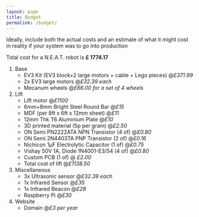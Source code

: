 ```yaml
---
layout: page
title: Budget
permalink: /budget/
---
```


Ideally, include both the actual costs and an estimate of what it might
cost in reality if your system was to go into production

Total cost for a N.E.A.T. robot is **£ 1774.17**

1. Base
    * EV3 Kit (EV3 block+2 large motors + cable + Lego pieces) @_£371.99_
    * 2x EV3 large motors @_£32.39 each_
    * Mecanum wheels @_£66.00 for a set of 4 wheels_
2. Lift
    * Lift motor @_£1100_
    * 6mm+8mm Bright Steel Round Bar @_£15_
    * MDF (per 8ft x 6ft x 12mm sheet) @_£11_
    * 12mm Thk T6 Aluminium Plate @_£10_
    * 3D printed material (5p per gram) @_£2.50_
    * ON Semi PN2222ATA NPN Transistor (4 of) @_£0.80_
    * ON Semi 2N4403TA PNP Transistor (2 of) @_£0.16_
    * Nichicon 1μF Electrolytic Capacitor (1 of) @_£0.75_
    * Vishay 50V 1A, Diode 1N4001-E3/54 (4 of) @_£0.80_
    * Custom PCB (1 of) @ _£2.00_
    * Total cost of lift @_£1138.50_
3. Miscellaneous
    * 3x Ultrasonic sensor @_£32.39 each_
    * 1x Infrared Sensor @_£35_
    * 1x Infrared Beacon @_£28_
    * Raspberry Pi @_£30_
4. Website
    * Domain @_£3 per year_